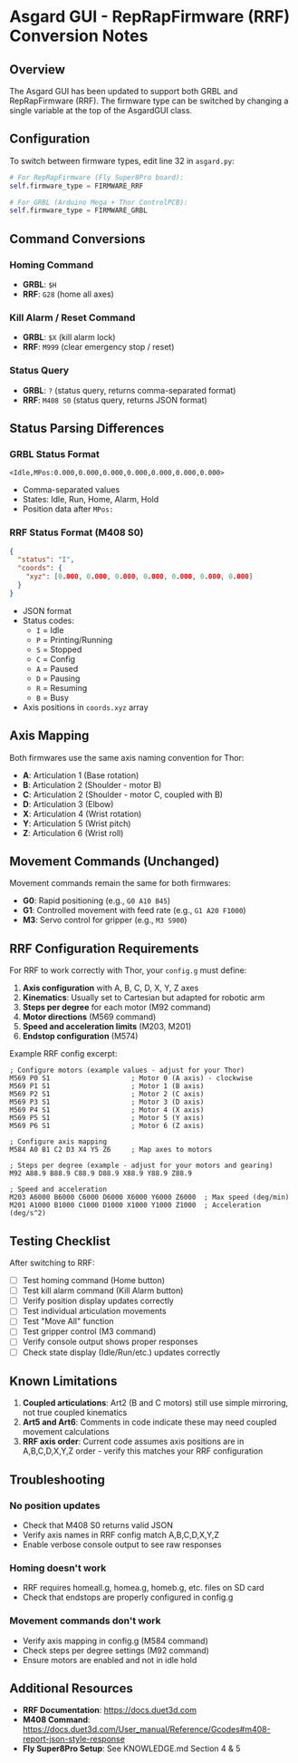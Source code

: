 # Asgard GUI - RepRapFirmware (RRF) Conversion Notes

## Overview
The Asgard GUI has been updated to support both GRBL and RepRapFirmware (RRF). The firmware type can be switched by changing a single variable at the top of the AsgardGUI class.

## Configuration

To switch between firmware types, edit line 32 in `asgard.py`:

```python
# For RepRapFirmware (Fly Super8Pro board):
self.firmware_type = FIRMWARE_RRF

# For GRBL (Arduino Mega + Thor ControlPCB):
self.firmware_type = FIRMWARE_GRBL
```

## Command Conversions

### Homing Command
- **GRBL**: `$H`
- **RRF**: `G28` (home all axes)

### Kill Alarm / Reset Command
- **GRBL**: `$X` (kill alarm lock)
- **RRF**: `M999` (clear emergency stop / reset)

### Status Query
- **GRBL**: `?` (status query, returns comma-separated format)
- **RRF**: `M408 S0` (status query, returns JSON format)

## Status Parsing Differences

### GRBL Status Format
```
<Idle,MPos:0.000,0.000,0.000,0.000,0.000,0.000,0.000>
```
- Comma-separated values
- States: Idle, Run, Home, Alarm, Hold
- Position data after `MPos:`

### RRF Status Format (M408 S0)
```json
{
  "status": "I",
  "coords": {
    "xyz": [0.000, 0.000, 0.000, 0.000, 0.000, 0.000, 0.000]
  }
}
```
- JSON format
- Status codes:
  - `I` = Idle
  - `P` = Printing/Running
  - `S` = Stopped
  - `C` = Config
  - `A` = Paused
  - `D` = Pausing
  - `R` = Resuming
  - `B` = Busy
- Axis positions in `coords.xyz` array

## Axis Mapping

Both firmwares use the same axis naming convention for Thor:
- **A**: Articulation 1 (Base rotation)
- **B**: Articulation 2 (Shoulder - motor B)
- **C**: Articulation 2 (Shoulder - motor C, coupled with B)
- **D**: Articulation 3 (Elbow)
- **X**: Articulation 4 (Wrist rotation)
- **Y**: Articulation 5 (Wrist pitch)
- **Z**: Articulation 6 (Wrist roll)

## Movement Commands (Unchanged)

Movement commands remain the same for both firmwares:
- **G0**: Rapid positioning (e.g., `G0 A10 B45`)
- **G1**: Controlled movement with feed rate (e.g., `G1 A20 F1000`)
- **M3**: Servo control for gripper (e.g., `M3 S900`)

## RRF Configuration Requirements

For RRF to work correctly with Thor, your `config.g` must define:

1. **Axis configuration** with A, B, C, D, X, Y, Z axes
2. **Kinematics**: Usually set to Cartesian but adapted for robotic arm
3. **Steps per degree** for each motor (M92 command)
4. **Motor directions** (M569 command)
5. **Speed and acceleration limits** (M203, M201)
6. **Endstop configuration** (M574)

Example RRF config excerpt:
```gcode
; Configure motors (example values - adjust for your Thor)
M569 P0 S1                    ; Motor 0 (A axis) - clockwise
M569 P1 S1                    ; Motor 1 (B axis)
M569 P2 S1                    ; Motor 2 (C axis)
M569 P3 S1                    ; Motor 3 (D axis)
M569 P4 S1                    ; Motor 4 (X axis)
M569 P5 S1                    ; Motor 5 (Y axis)
M569 P6 S1                    ; Motor 6 (Z axis)

; Configure axis mapping
M584 A0 B1 C2 D3 X4 Y5 Z6     ; Map axes to motors

; Steps per degree (example - adjust for your motors and gearing)
M92 A88.9 B88.9 C88.9 D88.9 X88.9 Y88.9 Z88.9

; Speed and acceleration
M203 A6000 B6000 C6000 D6000 X6000 Y6000 Z6000  ; Max speed (deg/min)
M201 A1000 B1000 C1000 D1000 X1000 Y1000 Z1000  ; Acceleration (deg/s^2)
```

## Testing Checklist

After switching to RRF:
- [ ] Test homing command (Home button)
- [ ] Test kill alarm command (Kill Alarm button)
- [ ] Verify position display updates correctly
- [ ] Test individual articulation movements
- [ ] Test "Move All" function
- [ ] Test gripper control (M3 command)
- [ ] Verify console output shows proper responses
- [ ] Check state display (Idle/Run/etc.) updates correctly

## Known Limitations

1. **Coupled articulations**: Art2 (B and C motors) still use simple mirroring, not true coupled kinematics
2. **Art5 and Art6**: Comments in code indicate these may need coupled movement calculations
3. **RRF axis order**: Current code assumes axis positions are in A,B,C,D,X,Y,Z order - verify this matches your RRF configuration

## Troubleshooting

### No position updates
- Check that M408 S0 returns valid JSON
- Verify axis names in RRF config match A,B,C,D,X,Y,Z
- Enable verbose console output to see raw responses

### Homing doesn't work
- RRF requires homeall.g, homea.g, homeb.g, etc. files on SD card
- Check that endstops are properly configured in config.g

### Movement commands don't work
- Verify axis mapping in config.g (M584 command)
- Check steps per degree settings (M92 command)
- Ensure motors are enabled and not in idle hold

## Additional Resources

- **RRF Documentation**: https://docs.duet3d.com
- **M408 Command**: https://docs.duet3d.com/User_manual/Reference/Gcodes#m408-report-json-style-response
- **Fly Super8Pro Setup**: See KNOWLEDGE.md Section 4 & 5
